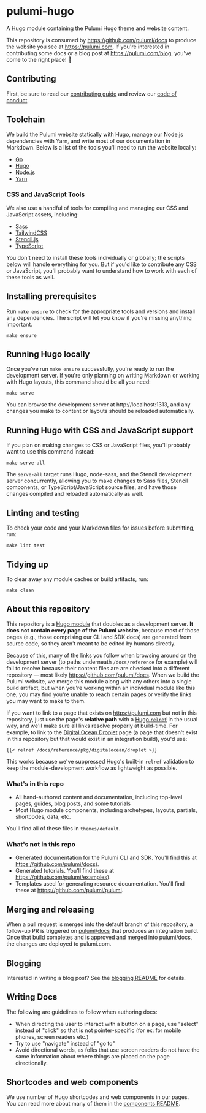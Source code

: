 # pulumi-hugo

A [Hugo](https://gohugo.io) module containing the Pulumi Hugo theme and website content.

This repository is consumed by https://github.com/pulumi/docs to produce the website you see at https://pulumi.com. If you're interested in contributing some docs or a blog post at https://pulumi.com/blog, you've come to the right place! 🙌

## Contributing

First, be sure to read our [contributing guide](CONTRIBUTING.md) and review our [code of conduct](CODE_OF_CONDUCT.md).

## Toolchain

We build the Pulumi website statically with Hugo, manage our Node.js dependencies with Yarn, and write most of our documentation in Markdown. Below is a list of the tools you'll need to run the website locally:

* [Go](https://golang.org/)
* [Hugo](https://gohugo.io)
* [Node.js](https://nodejs.org/en/)
* [Yarn](https://classic.yarnpkg.com/en/)

### CSS and JavaScript Tools

We also use a handful of tools for compiling and managing our CSS and JavaScript assets, including:

* [Sass](https://sass-lang.com/)
* [TailwindCSS](https://tailwindcss.com/)
* [Stencil.js](https://stenciljs.com/)
* [TypeScript](https://www.typescriptlang.org/)

You don't need to install these tools individually or globally; the scripts below will handle everything for you. But if you'd like to contribute any CSS or JavaScript, you'll probably want to understand how to work with each of these tools as well.

## Installing prerequisites

Run `make ensure` to check for the appropriate tools and versions and install any dependencies. The script will let you know if you're missing anything important.

```
make ensure
```

## Running Hugo locally

Once you've run `make ensure` successfully, you're ready to run the development server. If you're only planning on writing Markdown or working with Hugo layouts, this command should be all you need:

```
make serve
```

You can browse the development server at http://localhost:1313, and any changes you make to content or layouts should be reloaded automatically.

## Running Hugo with CSS and JavaScript support

If you plan on making changes to CSS or JavaScript files, you'll probably want to use this command instead:

```
make serve-all
```

The `serve-all` target runs Hugo, node-sass, and the Stencil development server concurrently, allowing you to make changes to Sass files, Stencil components, or TypeScript/JavaScript source files, and have those changes compiled and reloaded automatically as well.

## Linting and testing

To check your code and your Markdown files for issues before submitting, run:

```
make lint test
```

## Tidying up

To clear away any module caches or build artifacts, run:

```
make clean
```

## About this repository

This repository is a [Hugo module](https://gohugo.io/hugo-modules/) that doubles as a development server. **It does not contain every page of the Pulumi website**, because most of those pages (e.g., those comprising our CLI and SDK docs) are generated from source code, so they aren't meant to be edited by humans directly.

Because of this, many of the links you follow when browsing around on the development server (to paths underneath `/docs/reference` for example) will fail to resolve because their content files are are checked into a different repository &mdash; most likely https://github.com/pulumi/docs. When we build the Pulumi website, we merge this module along with any others into a single build artifact, but when you're working within an individual module like this one, you may find you're unable to reach certain pages or verify the links you may want to make to them.

If you want to link to a page that exists on https://pulumi.com but not in this repository, just use the page's **relative path** with a [Hugo `relref`](https://gohugo.io/content-management/shortcodes/#ref-and-relref) in the usual way, and we'll make sure all links resolve properly at build-time. For example, to link to the [Digital Ocean Droplet](https://www.pulumi.com/docs/reference/pkg/digitalocean/droplet/) page (a page that doesn't exist in this repository but that would exist in an integration build), you'd use:

```
{{< relref /docs/reference/pkg/digitalocean/droplet >}}
```

This works because we've suppressed Hugo's built-in `relref` validation to keep the module-development workflow as lightweight as possible.

### What's in this repo

* All hand-authored content and documentation, including top-level pages, guides, blog posts, and some tutorials
* Most Hugo module components, including archetypes, layouts, partials, shortcodes, data, etc.

You'll find all of these files in `themes/default`.

### What's not in this repo

* Generated documentation for the Pulumi CLI and SDK. You'll find this at https://github.com/pulumi/docs).
* Generated tutorials. You'll find these at https://github.com/pulumi/examples).
* Templates used for generating resource documentation. You'll find these at https://github.com/pulumi/pulumi.

## Merging and releasing

When a pull request is merged into the default branch of this repository, a follow-up PR is triggered on [pulumi/docs](https://github.com/pulumi/docs) that produces an integration build. Once that build completes and is approved and merged into pulumi/docs, the changes are deployed to pulumi.com.

## Blogging

Interested in writing a blog post? See the [blogging README](BLOGGING.md) for details.

## Writing Docs

The following are guidelines to follow when authoring docs:

* When directing the user to interact with a button on a page, use "select" instead of "click" so that is not
  pointer-specific (for ex: for mobile phones, screen readers etc.)
* Try to use "navigate" instead of "go to"
* Avoid directional words, as folks that use screen readers do not have the same information about where things are
  placed on the page directionally.

## Shortcodes and web components

We use number of Hugo shortcodes and web components in our pages. You can read more about many of them in the [components README](themes/default/components).
